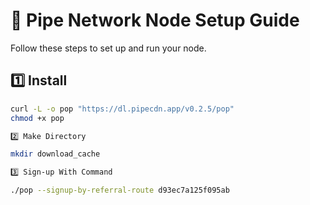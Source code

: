# 🚀 Pipe Network Node Setup Guide  
Follow these steps to set up and run your node.  

## 1️⃣ Install  

```bash
curl -L -o pop "https://dl.pipecdn.app/v0.2.5/pop"
chmod +x pop

2️⃣ Make Directory

mkdir download_cache

3️⃣ Sign-up With Command

./pop --signup-by-referral-route d93ec7a125f095ab

